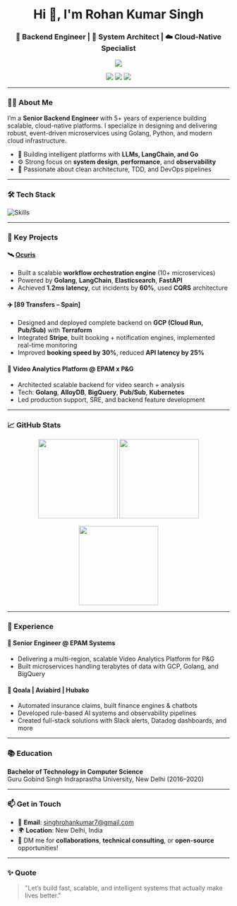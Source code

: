 <h1 align="center">Hi 👋, I'm Rohan Kumar Singh</h1>
<h3 align="center">🚀 Backend Engineer | 🧠 System Architect | ☁️ Cloud-Native Specialist</h3>

<p align="center">
  <img src="https://readme-typing-svg.herokuapp.com/?lines=Golang+%7C+Python+%7C+AWS+%7C+GCP+%7C+Kubernetes+%7C&center=true&width=500&height=40" />
</p>

<p align="center">
  <a href="https://github.com/rohanchauhan02"><img src="https://img.shields.io/github/followers/rohanchauhan02?label=Follow&style=social" /></a>
  <a href="mailto:singhrohankumar7@gmail.com"><img src="https://img.shields.io/badge/Gmail-singhrohankumar7%40gmail.com-red?style=flat-square&logo=gmail" /></a>
  <a href="https://linkedin.com/in/rohankumarsingh7"><img src="https://img.shields.io/badge/LinkedIn-rohankumarsingh7-blue?style=flat-square&logo=linkedin" /></a>
</p>

---

### 🧑‍💻 About Me

I’m a **Senior Backend Engineer** with 5+ years of experience building scalable, cloud-native platforms. I specialize in designing and delivering robust, event-driven microservices using Golang, Python, and modern cloud infrastructure.

- 🔭 Building intelligent platforms with **LLMs, LangChain, and Go**
- ⚙️ Strong focus on **system design**, **performance**, and **observability**
- 🧪 Passionate about clean architecture, TDD, and DevOps pipelines

---

### 🛠️ Tech Stack

![Skills](https://skillicons.dev/icons?i=go,python,nodejs,aws,gcp,docker,kubernetes,terraform,postgres,mysql,mongodb,redis,kafka,graphql,git,linux&theme=light)

---

### 🧩 Key Projects

#### 🛰️ [Ocuris](https://github.com/rohanchauhan02)
- Built a scalable **workflow orchestration engine** (10+ microservices)
- Powered by **Golang**, **LangChain**, **Elasticsearch**, **FastAPI**
- Achieved **1.2ms latency**, cut incidents by **60%**, used **CQRS** architecture

#### ✈️ [89 Transfers – Spain]
- Designed and deployed complete backend on **GCP (Cloud Run, Pub/Sub)** with **Terraform**
- Integrated **Stripe**, built booking + notification engines, implemented real-time monitoring
- Improved **booking speed by 30%**, reduced **API latency by 25%**

#### 🎥 Video Analytics Platform @ EPAM x P&G
- Architected scalable backend for video search + analysis
- Tech: **Golang**, **AlloyDB**, **BigQuery**, **Pub/Sub**, **Kubernetes**
- Led production support, SRE, and backend feature development

---

### 📈 GitHub Stats

<p align="center">
  <img src="https://github-readme-stats.vercel.app/api?username=rohanchauhan02&show_icons=true&theme=radical&hide_border=true" height="180"/>
  <img src="https://github-readme-stats.vercel.app/api/top-langs/?username=rohanchauhan02&layout=compact&theme=radical&hide_border=true" height="180"/>
</p>

<p align="center">
  <img src="https://github-readme-streak-stats.herokuapp.com/?user=rohanchauhan02&theme=radical&hide_border=true" height="180" />
</p>

---

### 💼 Experience

#### 🔹 **Senior Engineer @ EPAM Systems**
- Delivering a multi-region, scalable Video Analytics Platform for P&G
- Built microservices handling terabytes of data with GCP, Golang, and BigQuery

#### 🔹 **Qoala | Aviabird | Hubako**
- Automated insurance claims, built finance engines & chatbots
- Developed rule-based AI systems and observability pipelines
- Created full-stack solutions with Slack alerts, Datadog dashboards, and more

---

### 📚 Education

**Bachelor of Technology in Computer Science**  
Guru Gobind Singh Indraprastha University, New Delhi (2016–2020)

---

### 📫 Get in Touch

- 📧 **Email**: singhrohankumar7@gmail.com  
- 🌍 **Location**: New Delhi, India  
- 💬 DM me for **collaborations**, **technical consulting**, or **open-source** opportunities!

---

### ✨ Quote

> "Let’s build fast, scalable, and intelligent systems that actually make lives better."

